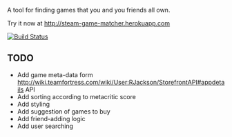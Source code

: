 A tool for finding games that you and you friends all own.

Try it now at http://steam-game-matcher.herokuapp.com

[![Build Status](https://travis-ci.org/aeirola/steam-game-matcher.png?branch=master)](https://travis-ci.org/aeirola/steam-game-matcher)


## TODO
 - Add game meta-data form http://wiki.teamfortress.com/wiki/User:RJackson/StorefrontAPI#appdetails API
 - Add sorting according to metacritic score
 - Add styling
 - Add suggestion of games to buy
 - Add friend-adding logic
 - Add user searching


